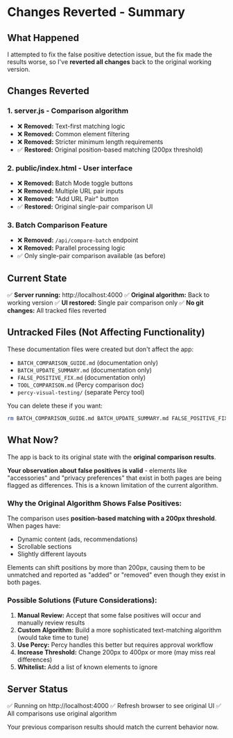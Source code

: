 # Changes Reverted - Summary

## What Happened

I attempted to fix the false positive detection issue, but the fix made the results worse, so I've **reverted all changes** back to the original working version.

## Changes Reverted

### 1. **server.js** - Comparison algorithm
   - ❌ **Removed:** Text-first matching logic
   - ❌ **Removed:** Common element filtering
   - ❌ **Removed:** Stricter minimum length requirements
   - ✅ **Restored:** Original position-based matching (200px threshold)

### 2. **public/index.html** - User interface
   - ❌ **Removed:** Batch Mode toggle buttons
   - ❌ **Removed:** Multiple URL pair inputs
   - ❌ **Removed:** "Add URL Pair" button
   - ✅ **Restored:** Original single-pair comparison UI

### 3. **Batch Comparison Feature**
   - ❌ **Removed:** `/api/compare-batch` endpoint
   - ❌ **Removed:** Parallel processing logic
   - ✅ Only single-pair comparison available (as before)

## Current State

✅ **Server running:** http://localhost:4000
✅ **Original algorithm:** Back to working version
✅ **UI restored:** Single pair comparison only
✅ **No git changes:** All tracked files reverted

## Untracked Files (Not Affecting Functionality)

These documentation files were created but don't affect the app:
- `BATCH_COMPARISON_GUIDE.md` (documentation only)
- `BATCH_UPDATE_SUMMARY.md` (documentation only)
- `FALSE_POSITIVE_FIX.md` (documentation only)
- `TOOL_COMPARISON.md` (Percy comparison doc)
- `percy-visual-testing/` (separate Percy tool)

You can delete these if you want:
```bash
rm BATCH_COMPARISON_GUIDE.md BATCH_UPDATE_SUMMARY.md FALSE_POSITIVE_FIX.md
```

## What Now?

The app is back to its original state with the **original comparison results**.

**Your observation about false positives is valid** - elements like "accessories" and "privacy preferences" that exist in both pages are being flagged as differences. This is a known limitation of the current algorithm.

### Why the Original Algorithm Shows False Positives:

The comparison uses **position-based matching with a 200px threshold**. When pages have:
- Dynamic content (ads, recommendations)
- Scrollable sections
- Slightly different layouts

Elements can shift positions by more than 200px, causing them to be unmatched and reported as "added" or "removed" even though they exist in both pages.

### Possible Solutions (Future Considerations):

1. **Manual Review:** Accept that some false positives will occur and manually review results
2. **Custom Algorithm:** Build a more sophisticated text-matching algorithm (would take time to tune)
3. **Use Percy:** Percy handles this better but requires approval workflow
4. **Increase Threshold:** Change 200px to 400px or more (may miss real differences)
5. **Whitelist:** Add a list of known elements to ignore

## Server Status

✅ Running on http://localhost:4000
✅ Refresh browser to see original UI
✅ All comparisons use original algorithm

Your previous comparison results should match the current behavior now.
